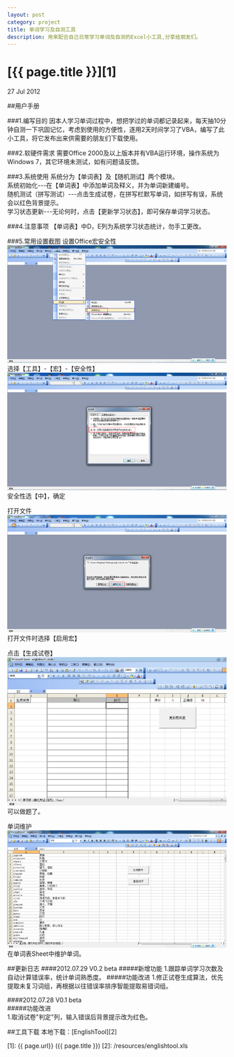 ```yaml
---
layout: post
category: project
title: 单词学习及自测工具
description: 用来配合自己日常学习单词及自测的Excel小工具,分享给朋友们。
---
```


# [{{ page.title }}][1]

27 Jul 2012

##用户手册


###1.编写目的
因本人学习单词过程中，想把学过的单词都记录起来，每天抽10分钟自测一下巩固记忆，考虑到使用的方便性，逐用2天时间学习了VBA，编写了此小工具，将它发布出来供需要的朋友们下载使用。

###2.软硬件需求
需要Office 2000及以上版本并有VBA运行环境，操作系统为Windows 7，其它环境未测试，如有问题请反馈。

###3.系统使用
系统分为【单词表】及【随机测试】两个模块。  
系统初始化---在【单词表】中添加单词及释义，并为单词新建编号。  
随机测试（拼写测试）---点击生成试卷，在拼写栏默写单词，如拼写有误，系统会以红色背景提示。  
学习状态更新---无论何时，点击【更新学习状态】，即可保存单词学习状态。  

###4.注意事项
【单词表】中D，E列为系统学习状态统计，勿手工更改。

###5.常用设置截图
设置Office宏安全性
![Line](/photos/englishtool/englishtool-1.png)
选择【工具】-【宏】-【安全性】
![Line](/photos/englishtool/englishtool-2.png)
安全性选【中】，确定

打开文件
![Line](/photos/englishtool/englishtool-3.png)
打开文件时选择【启用宏】

点击【生成试卷】
![Line](/photos/englishtool/englishtool-7.jpg)
可以做题了。

单词维护
![Line](/photos/englishtool/englishtool-6.png)
在单词表Sheet中维护单词。

##更新日志
####2012.07.29 V0.2 beta
#####新增功能
1.跟踪单词学习次数及自动计算错误率，统计单词熟悉度。
#####功能改进
1.修正试卷生成算法，优先提取未复习词组，再根据以往错误率排序智能提取易错词组。  


####2012.07.28 V0.1 beta  
#####功能改进  
1.取消试卷"判定"列，输入错误后背景提示改为红色。  

##工具下载
本地下载：[EnglishTool][2]


[1]:    {{ page.url}}  ({{ page.title }})
[2]: /resources/englishtool.xls
